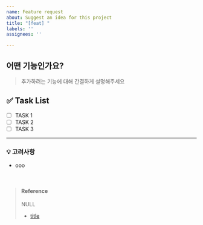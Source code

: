 ```yaml
---
name: Feature request
about: Suggest an idea for this project
title: "[feat] "
labels: ''
assignees: ''

---
```


## 어떤 기능인가요?
> 추가하려는 기능에 대해 간결하게 설명해주세요

## ✅ Task List

- [ ] TASK 1
- [ ] TASK 2
- [ ] TASK 3

---

### 💡 고려사항

- ooo

<br>

> #### Reference
> NULL
> - [title](link)
